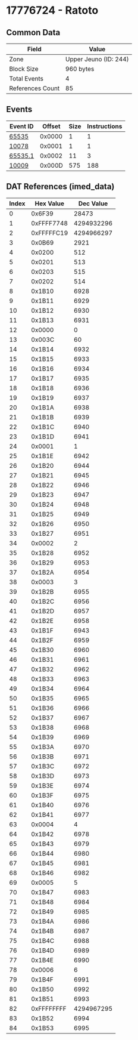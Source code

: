 # 17776724 - Ratoto

## Common Data

| Field            | Value                 |
|------------------|-----------------------|
| Zone             | Upper Jeuno (ID: 244) |
| Block Size       | 960 bytes             |
| Total Events     | 4                     |
| References Count | 85                    |

## Events

| Event ID                | Offset   |   Size |   Instructions |
|-------------------------|----------|--------|----------------|
| [65535](./65535.md)     | 0x0000   |      1 |              1 |
| [10078](./10078.md)     | 0x0001   |      1 |              1 |
| [65535.1](./65535.1.md) | 0x0002   |     11 |              3 |
| [10009](./10009.md)     | 0x000D   |    575 |            188 |

## DAT References (imed_data)

|   Index | Hex Value   |   Dec Value |
|---------|-------------|-------------|
|       0 | 0x6F39      |       28473 |
|       1 | 0xFFFF7748  |  4294932296 |
|       2 | 0xFFFFFC19  |  4294966297 |
|       3 | 0x0B69      |        2921 |
|       4 | 0x0200      |         512 |
|       5 | 0x0201      |         513 |
|       6 | 0x0203      |         515 |
|       7 | 0x0202      |         514 |
|       8 | 0x1B10      |        6928 |
|       9 | 0x1B11      |        6929 |
|      10 | 0x1B12      |        6930 |
|      11 | 0x1B13      |        6931 |
|      12 | 0x0000      |           0 |
|      13 | 0x003C      |          60 |
|      14 | 0x1B14      |        6932 |
|      15 | 0x1B15      |        6933 |
|      16 | 0x1B16      |        6934 |
|      17 | 0x1B17      |        6935 |
|      18 | 0x1B18      |        6936 |
|      19 | 0x1B19      |        6937 |
|      20 | 0x1B1A      |        6938 |
|      21 | 0x1B1B      |        6939 |
|      22 | 0x1B1C      |        6940 |
|      23 | 0x1B1D      |        6941 |
|      24 | 0x0001      |           1 |
|      25 | 0x1B1E      |        6942 |
|      26 | 0x1B20      |        6944 |
|      27 | 0x1B21      |        6945 |
|      28 | 0x1B22      |        6946 |
|      29 | 0x1B23      |        6947 |
|      30 | 0x1B24      |        6948 |
|      31 | 0x1B25      |        6949 |
|      32 | 0x1B26      |        6950 |
|      33 | 0x1B27      |        6951 |
|      34 | 0x0002      |           2 |
|      35 | 0x1B28      |        6952 |
|      36 | 0x1B29      |        6953 |
|      37 | 0x1B2A      |        6954 |
|      38 | 0x0003      |           3 |
|      39 | 0x1B2B      |        6955 |
|      40 | 0x1B2C      |        6956 |
|      41 | 0x1B2D      |        6957 |
|      42 | 0x1B2E      |        6958 |
|      43 | 0x1B1F      |        6943 |
|      44 | 0x1B2F      |        6959 |
|      45 | 0x1B30      |        6960 |
|      46 | 0x1B31      |        6961 |
|      47 | 0x1B32      |        6962 |
|      48 | 0x1B33      |        6963 |
|      49 | 0x1B34      |        6964 |
|      50 | 0x1B35      |        6965 |
|      51 | 0x1B36      |        6966 |
|      52 | 0x1B37      |        6967 |
|      53 | 0x1B38      |        6968 |
|      54 | 0x1B39      |        6969 |
|      55 | 0x1B3A      |        6970 |
|      56 | 0x1B3B      |        6971 |
|      57 | 0x1B3C      |        6972 |
|      58 | 0x1B3D      |        6973 |
|      59 | 0x1B3E      |        6974 |
|      60 | 0x1B3F      |        6975 |
|      61 | 0x1B40      |        6976 |
|      62 | 0x1B41      |        6977 |
|      63 | 0x0004      |           4 |
|      64 | 0x1B42      |        6978 |
|      65 | 0x1B43      |        6979 |
|      66 | 0x1B44      |        6980 |
|      67 | 0x1B45      |        6981 |
|      68 | 0x1B46      |        6982 |
|      69 | 0x0005      |           5 |
|      70 | 0x1B47      |        6983 |
|      71 | 0x1B48      |        6984 |
|      72 | 0x1B49      |        6985 |
|      73 | 0x1B4A      |        6986 |
|      74 | 0x1B4B      |        6987 |
|      75 | 0x1B4C      |        6988 |
|      76 | 0x1B4D      |        6989 |
|      77 | 0x1B4E      |        6990 |
|      78 | 0x0006      |           6 |
|      79 | 0x1B4F      |        6991 |
|      80 | 0x1B50      |        6992 |
|      81 | 0x1B51      |        6993 |
|      82 | 0xFFFFFFFF  |  4294967295 |
|      83 | 0x1B52      |        6994 |
|      84 | 0x1B53      |        6995 |
